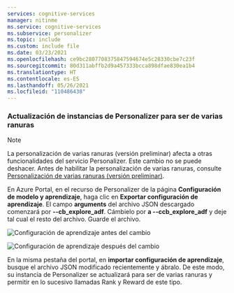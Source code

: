```yaml
---
services: cognitive-services
manager: nitinme
ms.service: cognitive-services
ms.subservice: personalizer
ms.topic: include
ms.custom: include file
ms.date: 03/23/2021
ms.openlocfilehash: ce9bc2807708375847594674e5c28330cbe7c23f
ms.sourcegitcommit: 80d311abffb2d9a457333bcca898dfae830ea1b4
ms.translationtype: HT
ms.contentlocale: es-ES
ms.lasthandoff: 05/26/2021
ms.locfileid: "110486438"
---
```

### <a name="upgrade-personalizer-instance-to-multislot"></a>Actualización de instancias de Personalizer para ser de varias ranuras

> [!NOTE]
> La personalización de varias ranuras (versión preliminar) afecta a otras funcionalidades del servicio Personalizer. Este cambio no se puede deshacer. Antes de habilitar la personalización de varias ranuras, consulte [Personalización de varias ranuras (versión preliminar)](../concept-multi-slot-personalization.md). 

En Azure Portal, en el recurso de Personalizer de la página **Configuración de modelo y aprendizaje**, haga clic en **Exportar configuración de aprendizaje**. El campo **arguments** del archivo JSON descargado comenzará por **--cb_explore_adf**. Cámbielo por **a --ccb_explore_adf** y deje tal cual el resto del archivo. Guarde el archivo. 

![Configuración de aprendizaje antes del cambio](../media/settings/learning-settings-pre-upgrade.png)

![Configuración de aprendizaje después del cambio](../media/settings/learning-settings-post-upgrade.png)

En la misma pestaña del portal, en **importar configuración de aprendizaje**, busque el archivo JSON modificado recientemente y ábralo. De este modo, su instancia de Personalizer se actualizará para ser de varias ranuras y permitir en lo sucesivo llamadas Rank y Reward de este tipo.
